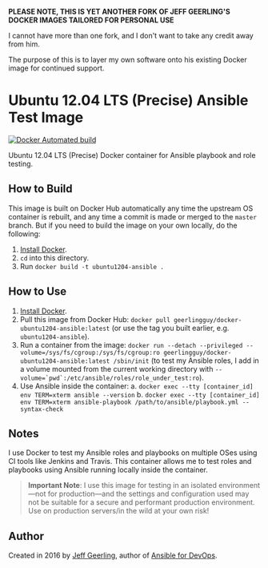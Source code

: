 **PLEASE NOTE, THIS IS YET ANOTHER FORK OF JEFF GEERLING'S DOCKER IMAGES TAILORED FOR PERSONAL USE**

I cannot have more than one fork, and I don't want to take any credit away from him.

The purpose of this is to layer my own software onto his existing Docker image for continued support.

# Ubuntu 12.04 LTS (Precise) Ansible Test Image

[![Docker Automated build](https://img.shields.io/docker/automated/geerlingguy/docker-ubuntu1204-ansible.svg?maxAge=2592000)](https://hub.docker.com/r/geerlingguy/docker-ubuntu1204-ansible/)

Ubuntu 12.04 LTS (Precise) Docker container for Ansible playbook and role testing.

## How to Build

This image is built on Docker Hub automatically any time the upstream OS container is rebuilt, and any time a commit is made or merged to the `master` branch. But if you need to build the image on your own locally, do the following:

  1. [Install Docker](https://docs.docker.com/engine/installation/).
  2. `cd` into this directory.
  3. Run `docker build -t ubuntu1204-ansible .`

## How to Use

  1. [Install Docker](https://docs.docker.com/engine/installation/).
  2. Pull this image from Docker Hub: `docker pull geerlingguy/docker-ubuntu1204-ansible:latest` (or use the tag you built earlier, e.g. `ubuntu1204-ansible`).
  3. Run a container from the image: `docker run --detach --privileged --volume=/sys/fs/cgroup:/sys/fs/cgroup:ro geerlingguy/docker-ubuntu1204-ansible:latest /sbin/init` (to test my Ansible roles, I add in a volume mounted from the current working directory with ``--volume=`pwd`:/etc/ansible/roles/role_under_test:ro``).
  4. Use Ansible inside the container:
    a. `docker exec --tty [container_id] env TERM=xterm ansible --version`
    b. `docker exec --tty [container_id] env TERM=xterm ansible-playbook /path/to/ansible/playbook.yml --syntax-check`

## Notes

I use Docker to test my Ansible roles and playbooks on multiple OSes using CI tools like Jenkins and Travis. This container allows me to test roles and playbooks using Ansible running locally inside the container.

> **Important Note**: I use this image for testing in an isolated environment—not for production—and the settings and configuration used may not be suitable for a secure and performant production environment. Use on production servers/in the wild at your own risk!

## Author

Created in 2016 by [Jeff Geerling](http://jeffgeerling.com/), author of [Ansible for DevOps](https://www.ansiblefordevops.com/).
